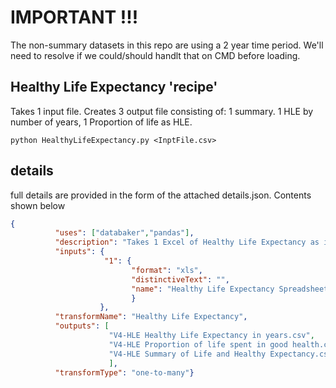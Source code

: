 # IMPORTANT !!!

The non-summary datasets in this repo are using a 2 year time period. We'll need to resolve if we could/should handlt that on CMD before loading.

## Healthy Life Expectancy 'recipe'

Takes 1 input file. Creates 3 output file consisting of: 1 summary. 1 HLE by number of years, 1 Proportion of life as HLE.

```python HealthyLifeExpectancy.py <InptFile.csv>```


## details
full details are provided in the form of the attached details.json. Contents shown below

```json
{
          "uses": ["databaker","pandas"],
          "description": "Takes 1 Excel of Healthy Life Expectancy as input. Creates 3 datasets. One is a summary of HLE and LE. Then one                           LE in years, and one proportion of healthy healthy life.",
          "inputs": {
                     "1": {
                           "format": "xls",
                           "distinctiveText": "",
                           "name": "Healthy Life Expectancy Spreadsheet"
                           }
                    },
          "transformName": "Healthy Life Expectancy",
          "outputs": [
                      "V4-HLE Healthy Life Expectancy in years.csv",
                      "V4-HLE Proportion of life spent in good health.csv",
					  "V4-HLE Summary of Life and Healthy Expectancy.csv"
                      ],
          "transformType": "one-to-many"}
```
